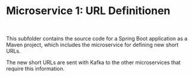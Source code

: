 # Microservice 1: URL Definitionen #

<br>

This subfolder contains the source code for a Spring Boot application as a Maven project,
which includes the microservice for defining new short URLs.

The new short URLs are sent with Kafka to the other microservices that require this information.

<br>